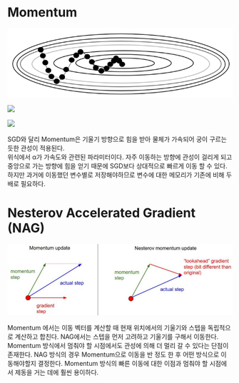 # Momentum

![](./images/momentum.png)


![](https://render.githubusercontent.com/render/math?math=\nu%20=%20\alpha\nu%20-%20\eta\frac{\partial%20L}{\partial%20W}{})

![](https://render.githubusercontent.com/render/math?math=W%20=%20W%20+%20\nu)


SGD와 달리 Momentum은 기울기 방향으로 힘을 받아 물체가 가속되어 궁이 구르는 듯한 관성이 적용된다.  
위식에서 α가 가속도와 관련된 파라미터이다. 자주 이동하는 방향에 관성이 걸리게 되고 중앙으로 가는 방향에 힘을 얻기 때문에 SGD보다 상대적으로 빠르게 이동 할 수 있다. 하지만 과거에 이동했던 변수별로 저장해야하므로 변수에 대한 메모리가 기존에 비해 두배로 필요하다.

# Nesterov Accelerated Gradient (NAG)

![](./images/nesterov.png)  

Momentum 에서는 이동 벡터를 계산할 때 현재 위치에서의 기울기와 스텝을 독립적으로 계산하고 합친다. NAG에서는 스텝을 먼저 고려하고 기울기를 구해서 이동한다. Momentum 방식에서 멈춰야 할 시점에서도 관성에 의해 더 멀리 갈 수 있다는 단점이 존재한다. NAG 방식의 경우 Momentum으로 이동을 반 정도 한 후 어떤 방식으로 이동해야할지 결정한다. Momentum 방식의 빠른 이동에 대한 이점과 멈춰야 할 시점에서 제동을 거는 데에 훨씬 용이하다.

